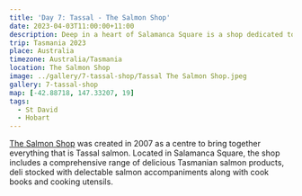 ```yaml
---
title: 'Day 7: Tassal - The Salmon Shop'
date: 2023-04-03T11:00:00+11:00
description: Deep in a heart of Salamanca Square is a shop dedicated to all things salmon.
trip: Tasmania 2023
place: Australia
timezone: Australia/Tasmania
location: The Salmon Shop
image: ../gallery/7-tassal-shop/Tassal The Salmon Shop.jpeg
gallery: 7-tassal-shop
map: [-42.88718, 147.33207, 19]
tags:
  - St David
  - Hobart
---
```


[The Salmon Shop](https://shop.tassal.com.au/) was created in 2007 as a centre to bring together everything that is Tassal salmon. Located in Salamanca Square, the shop includes a comprehensive range of delicious Tasmanian salmon products, deli stocked with delectable salmon accompaniments along with cook books and cooking utensils.
